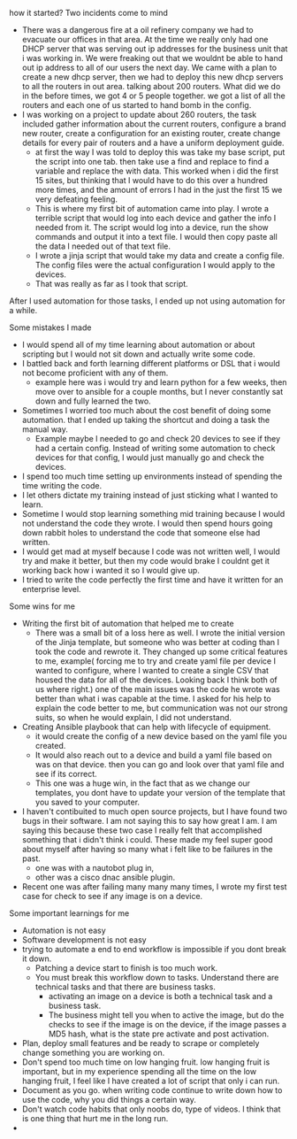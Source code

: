 how it started?
Two incidents come to mind
- There was a dangerous fire at a oil refinery company we had to evacuate our offices in that area. At the time we really only had one DHCP server that was serving out ip addresses for the business unit that i was working in. We were freaking out that we wouldnt be able to hand out ip address to all of our users the next day. We came with a plan to create a new dhcp server, then we had to deploy this new dhcp servers to all the routers in out area. talking about 200 routers. What did we do in the before times, we got 4 or 5 people together. we got a list of all the routers and each one of us started to hand bomb in the config.
- I was working on a project to update about 260 routers, the task included gather information about the current routers, configure a brand new router, create a configuration for an existing router, create change details for every pair of routers and a have a uniform deployment guide.
  - at first the way I was told to deploy this was take my base script, put the script into one tab. then take use a find and replace to find a variable and replace the with data. This worked when i did the first 15 sites, but thinking that I would have to do this over a hundred more times, and the amount of errors I had in the just the first 15 we very defeating feeling.
  - This is where my first bit of automation came into play. I wrote a terrible script that would log into each device and gather the info I needed from it. The script would log into a device, run the show commands and output it into a text file. I would then copy paste all the data I needed out of that text file.
  - I wrote a jinja script that would take my data and create a config file. The config files were the actual configuration I would apply to the devices.
  - That was really as far as I took that script.

After I used automation for those tasks, I ended up not using automation for a while.


Some mistakes I made
- I would spend all of my time learning about automation or about scripting but I would not sit down and actually write some code.
- I battled back and forth learning different platforms or DSL that i would not become proficient with any of them.
  - example here was i would try and learn python for a few weeks, then move over to ansible for a couple months, but I never constantly sat down and fully learned the two.
- Sometimes I worried too much about the cost benefit of doing some automation. that I ended up taking the shortcut and doing a task the manual way.
  - Example maybe I needed to go and check 20 devices to see if they had a certain config. Instead of writing some automation to check devices for that config, I would just manually go and check the devices.
- I spend too much time setting up environments instead of spending the time writing the code.
- I let others dictate my training instead of just sticking what I wanted to learn.
- Sometime I would stop learning something mid training because I would not understand the code they wrote. I would then spend hours going down rabbit holes to understand the code that someone else had written.
- I would get mad at myself because I code was not written well, I would try and make it better, but then my code would brake I couldnt get it working back how i wanted it so I would give up.
- I tried to write the code perfectly the first time and have it written for an enterprise level.


Some wins for me
- Writing the first bit of automation that helped me to create 
  - There was a small bit of a loss here as well. I wrote the initial version of the Jinja template, but someone who was better at coding than I took the code and rewrote it. They changed up some critical features to me, example( forcing me to try and create yaml file per device I wanted to configure, where I wanted to create a single CSV that housed the data for all of the devices. Looking back I think both of us where right.)  one of the main issues was the code he wrote was better than what i was capable at the time. I asked for his help to explain the code better to me, but communication was not our strong suits, so when he would explain, I did not understand.
- Creating Ansible playbook that can help with lifecycle of equipment.
  - it would create the config of a new device based on the yaml file you created.
  - It would also reach out to a device and build a yaml file based on was on that device. then you can go and look over that yaml file and see if its correct.
  - This one was a huge win, in the fact that as we change our templates, you dont have to update your version of the template that you saved to your computer.
- I haven't contibuited to much open source projects, but I have found two bugs in their software. I am not saying this to say how great I am. I am saying this because these two case I really felt that accomplished something that i didn't think i could. These made my feel super good about myself after having so many what i felt like to be failures in the past.
  - one was with a nautobot plug in,
  - other was a cisco dnac ansible plugin.
- Recent one was after failing many many many times, I wrote my first test case for check to see if any image is on a device.


Some important learnings for me
- Automation is not easy
- Software development is not easy
- trying to automate a end to end workflow is impossible if you dont break it down.
  - Patching a device start to finish is too much work.
  - You must break this workflow down to tasks. Understand there are technical tasks and that there are business tasks.
    - activating an image on a device is both a technical task and a business task.
    - The business might tell you when to active the image, but do the checks to see if the image is on the device, if the image passes a MD5 hash, what is the state pre activate and post activation.
- Plan, deploy small features and be ready to scrape or completely change something you are working on.
- Don't spend too much time on low hanging fruit. low hanging fruit is important, but in my experience spending all the time on the low hanging fruit, I feel like I have created a lot of script that only i can run.
- Document as you go. when writing code continue to write down how to use the code, why you did things a certain way.
- Don't watch code habits that only noobs do, type of videos. I think that is one thing that hurt me in the long run.
- 